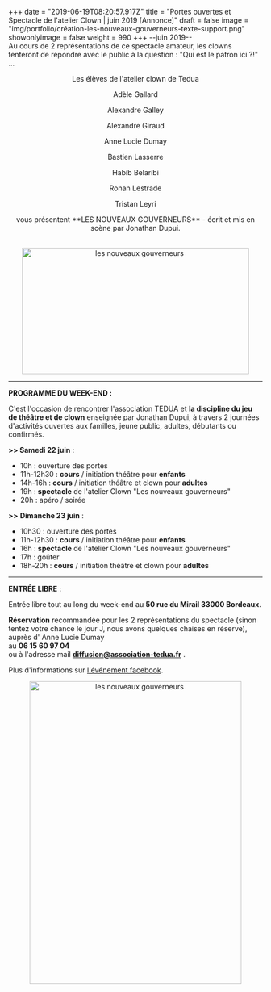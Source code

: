 +++
date = "2019-06-19T08:20:57.917Z"
title = "Portes ouvertes et Spectacle de l'atelier Clown | juin 2019 [Annonce]"
draft = false
image = "img/portfolio/création-les-nouveaux-gouverneurs-texte-support.png"
showonlyimage = false
weight = 990
+++
--juin 2019--   
Au cours de 2 représentations de ce spectacle amateur, les clowns tenteront de répondre avec le public à la question : "Qui est le patron ici ?!" ...
<!--more-->


<p style="text-align: center;">Les élèves de l'atelier clown de Tedua</p>

<p style="text-align: center;">Adèle Gallard</p>

<p style="text-align: center;">Alexandre Galley</p>

<p style="text-align: center;">Alexandre Giraud</p>

<p style="text-align: center;">Anne Lucie Dumay</p>

<p style="text-align: center;">Bastien Lasserre</p>

<p style="text-align: center;">Habib Belaribi</p>

<p style="text-align: center;">Ronan Lestrade</p>

<p style="text-align: center;">Tristan Leyri</p>

<p style="text-align: center;">vous présentent **LES NOUVEAUX GOUVERNEURS** - écrit et mis en scène par Jonathan Dupui.</p>

<br>



<center> <img src="/img/uploads/62472626_10158046744783840_4659019482902036480_n.jpg" alt="les nouveaux gouverneurs" height="250" width="450"> </center>

- - -

**PROGRAMME DU WEEK-END :**

C'est l'occasion de rencontrer l'association TEDUA et **la discipline du jeu de théâtre et de clown** enseignée par Jonathan Dupui, à travers 2 journées d'activités ouvertes aux familles, jeune public, adultes, débutants ou confirmés.

**\>> Samedi 22 juin** :

* 10h : ouverture des portes  
* 11h-12h30 : **cours** / initiation théâtre pour **enfants**
* 14h-16h : **cours** / initiation théâtre et clown pour **adultes**
* 19h : **spectacle** de l'atelier Clown "Les nouveaux gouverneurs"
* 20h : apéro / soirée

**\>>** **Dimanche 23 juin** :

* 10h30 : ouverture des portes
* 11h-12h30 : **cours** / initiation théâtre pour **enfants**
* 16h : **spectacle** de l'atelier Clown "Les nouveaux gouverneurs"
* 17h : goûter 
* 18h-20h : **cours** / initiation théâtre et clown pour **adultes**

- - -

**ENTRÉE LIBRE** :

Entrée libre tout au long du week-end au **50 rue du Mirail 33000 Bordeaux**.

**Réservation** recommandée pour les 2 représentations du spectacle (sinon tentez votre chance le jour J, nous avons quelques chaises en réserve),\
auprès d' Anne Lucie Dumay\
au **06 15 60 97 04**\
ou à l'adresse mail **diffusion@association-tedua.fr**  .

Plus d'informations sur [l'événement facebook](https://www.facebook.com/events/2322820151272626/).

<center> <img src="/img/uploads/affiche-spectacle-clown-tedua-les-nouveaux-gouverneurs.jpg" alt="les nouveaux gouverneurs" height="600" width="420"> </center>
